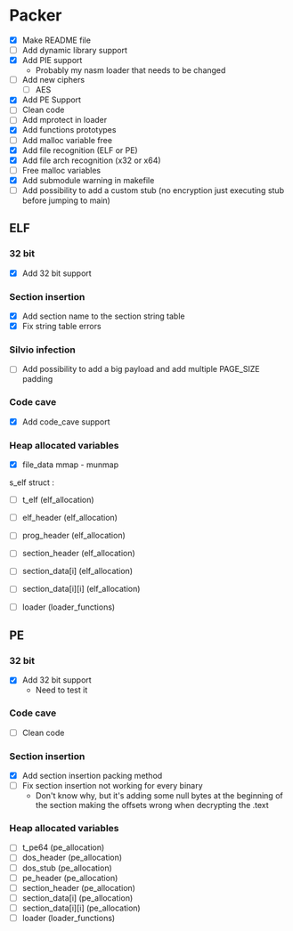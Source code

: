 
# Packer
- [x] Make README file
- [ ] Add dynamic library support
- [x] Add PIE support
    - Probably my nasm loader that needs to be changed
- [ ] Add new ciphers
    - [ ] AES
- [x] Add PE Support
- [ ] Clean code
- [ ] Add mprotect in loader
- [x] Add functions prototypes
- [ ] Add malloc variable free
- [x] Add file recognition (ELF or PE)
- [x] Add file arch recognition (x32 or x64) 
- [ ] Free malloc variables
- [x] Add submodule warning in makefile
- [ ] Add possibility to add a custom stub (no encryption just executing stub before jumping to main)

## ELF

### 32 bit
- [x] Add 32 bit support

### Section insertion
- [x] Add section name to the section string table
- [x] Fix string table errors

### Silvio infection
- [ ] Add possibility to add a big payload and add multiple PAGE_SIZE padding

### Code cave
- [x] Add code_cave support

### Heap allocated variables
- [x] file_data mmap - munmap

s_elf struct :

- [ ] t_elf (elf_allocation)
- [ ] elf_header (elf_allocation)
- [ ] prog_header (elf_allocation)
- [ ] section_header (elf_allocation)
- [ ] section_data\[i\]  (elf_allocation)
- [ ] section_data\[i\]\[i\] (elf_allocation)

- [ ] loader (loader_functions)

## PE

### 32 bit
- [x] Add 32 bit support
    - Need to test it

### Code cave
- [ ] Clean code

### Section insertion
- [x] Add section insertion packing method
- [ ] Fix section insertion not working for every binary
    - Don't know why, but it's adding some null bytes at the beginning of the section making the offsets wrong when decrypting the .text

### Heap allocated variables

- [ ] t_pe64 (pe_allocation)
- [ ] dos_header (pe_allocation)
- [ ] dos_stub (pe_allocation)
- [ ] pe_header (pe_allocation)
- [ ] section_header (pe_allocation)
- [ ] section_data\[i\] (pe_allocation)
- [ ] section_data\[i\]\[i\] (pe_allocation)
- [ ] loader (loader_functions)
